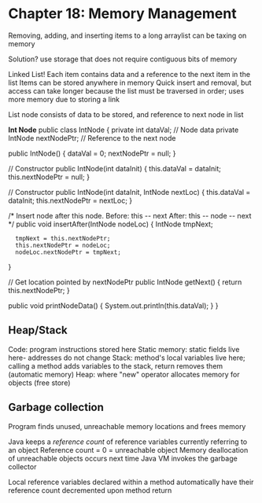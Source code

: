 # Chapter 18: Memory Management

Removing, adding, and inserting items to a long arraylist can be taxing on memory

Solution? use storage that does not require contiguous bits of memory

Linked List! Each item contains data and a reference to the next item in the list
Items can be stored anywhere in memory
Quick insert and removal, but access can take longer because the list must be traversed in order; uses more memory due to storing a link

List node consists of data to be stored, and reference to next node in list

**Int Node**
public class IntNode {
   private int dataVal;         // Node data
   private IntNode nextNodePtr; // Reference to the next node

   public IntNode() {
      dataVal = 0;
      nextNodePtr = null;
   }

   // Constructor
   public IntNode(int dataInit) {
      this.dataVal = dataInit;
      this.nextNodePtr = null;
   }

   // Constructor
   public IntNode(int dataInit, IntNode nextLoc) {
      this.dataVal = dataInit;
      this.nextNodePtr = nextLoc;
   }

   /* Insert node after this node.
    Before: this -- next
    After:  this -- node -- next
    */
   public void insertAfter(IntNode nodeLoc) {
      IntNode tmpNext;

      tmpNext = this.nextNodePtr;
      this.nextNodePtr = nodeLoc;
      nodeLoc.nextNodePtr = tmpNext;
   }

   // Get location pointed by nextNodePtr
   public IntNode getNext() {
      return this.nextNodePtr;
   }

   public void printNodeData() {
      System.out.println(this.dataVal);
   }
}

## Heap/Stack

Code: program instructions stored here
Static memory: static fields live here- addresses do not change
Stack: method's local variables live here; calling a method adds variables to the stack, return removes them (automatic memory)
Heap: where "new" operator allocates memory for objects (free store)

## Garbage collection

Program finds unused, unreachable memory locations and frees memory

Java keeps a *reference count* of reference variables currently referring to an object
Reference count = 0 = unreachable object
Memory deallocation of unreachable objects occurs next time Java VM invokes the garbage collector

Local reference variables declared within a method automatically have their reference count decremented upon method return